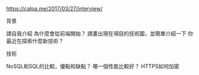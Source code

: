 https://calpa.me/2017/03/27/interview/


背景

請自我介紹
為什麼會從前端開始？
請畫出現在項目的技術圖，並簡單介紹一下
你最近在探索什麼新技術？



技術

NoSQL和SQL的比較，優點和缺點？
哪一個性能比較好？
HTTPS如何加密
